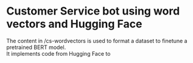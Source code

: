 # Customer Service bot using word vectors and Hugging Face

The content in /cs-wordvectors is used to format a dataset to finetune a pretrained BERT model.  
It implements code from Hugging Face to 
